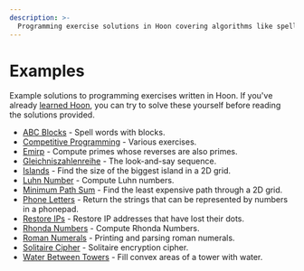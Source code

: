 ```yaml
---
description: >-
  Programming exercise solutions in Hoon covering algorithms like spell checking with blocks, competitive programming challenges, prime number calculations, path finding, and encryption implementations.
---
```


# Examples

Example solutions to programming exercises written in Hoon. If you've already [learned Hoon](../../build-on-urbit/hoon-school), you can try to solve these yourself before reading the solutions provided.

- [ABC Blocks](abc-blocks.md) - Spell words with blocks.
- [Competitive Programming](competitive.md) - Various exercises.
- [Emirp](emirp.md) - Compute primes whose reverses are also primes.
- [Gleichniszahlenreihe](gleichniszahlenreihe.md) - The look-and-say sequence.
- [Islands](islands.md) - Find the size of the biggest island in a 2D grid.
- [Luhn Number](luhn-number.md) - Compute Luhn numbers.
- [Minimum Path Sum](min-path.md) - Find the least expensive path through a 2D grid.
- [Phone Letters](phone-letters.md) - Return the strings that can be represented by numbers in a phonepad.
- [Restore IPs](restore-ip.md) - Restore IP addresses that have lost their dots.
- [Rhonda Numbers](rhonda.md) - Compute Rhonda Numbers.
- [Roman Numerals](roman.md) - Printing and parsing roman numerals.
- [Solitaire Cipher](solitaire.md) - Solitaire encryption cipher.
- [Water Between Towers](water-towers.md) - Fill convex areas of a tower with water.
